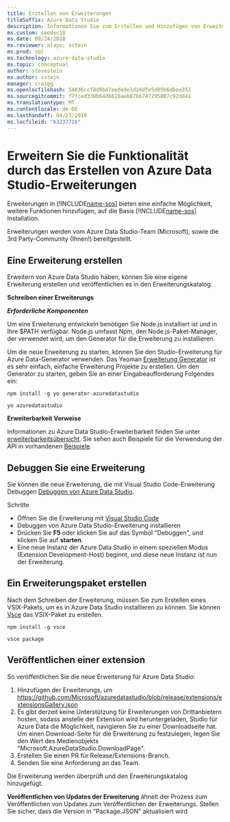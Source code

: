```yaml
---
title: Erstellen von Erweiterungen
titleSuffix: Azure Data Studio
description: Informationen Sie zum Erstellen und Hinzufügen von Erweiterungen zu Azure Data Studio
ms.custom: seodec18
ms.date: 09/24/2018
ms.reviewer: alayu; sstein
ms.prod: sql
ms.technology: azure-data-studio
ms.topic: conceptual
author: stevestein
ms.author: sstein
manager: craigg
ms.openlocfilehash: 54036ccf8d8b47eedede1d2ddfe5d85b6dbee351
ms.sourcegitcommit: f7fced330b64d6616aeb8766747295807c92dd41
ms.translationtype: MT
ms.contentlocale: de-DE
ms.lasthandoff: 04/23/2019
ms.locfileid: "63237716"
---
```

# <a name="extend-the-functionality-by-creating-azure-data-studio-extensions"></a>Erweitern Sie die Funktionalität durch das Erstellen von Azure Data Studio-Erweiterungen

Erweiterungen in [!INCLUDE[name-sos](../includes/name-sos-short.md)] bieten eine einfache Möglichkeit, weitere Funktionen hinzufügen, auf die Basis [!INCLUDE[name-sos](../includes/name-sos-short.md)] Installation.

Erweiterungen werden vom Azure Data Studio-Team (Microsoft), sowie die 3rd Party-Community (Ihnen!) bereitgestellt.


## <a name="author-an-extension"></a>Eine Erweiterung erstellen

Erweitern von Azure Data Studio haben, können Sie eine eigene Erweiterung erstellen und veröffentlichen es in den Erweiterungskatalog.

**Schreiben einer Erweiterungs**

***Erforderliche Komponenten***

Um eine Erweiterung entwickeln benötigen Sie Node.js installiert ist und in Ihre $PATH verfügbar. Node.js umfasst Npm, den Node.js-Paket-Manager, der verwendet wird, um den Generator für die Erweiterung zu installieren.

Um die neue Erweiterung zu starten, können Sie den Studio-Erweiterung für Azure Data-Generator verwenden. Das Yeoman [Erweiterung Generator](https://www.npmjs.com/package/generator-azuredatastudio) ist es sehr einfach, einfache Erweiterung Projekte zu erstellen. Um den Generator zu starten, geben Sie an einer Eingabeaufforderung Folgendes ein:

`npm install -g yo generator-azuredatastudio`

`yo azuredatastudio`


**Erweiterbarkeit Verweise**

Informationen zu Azure Data Studio-Erweiterbarkeit finden Sie unter [erweiterbarkeitsübersicht](extensibility.md). Sie sehen auch Beispiele für die Verwendung der API in vorhandenen [Beispiele](https://github.com/Microsoft/azuredatastudio/tree/master/samples).


## <a name="debug-an-extension"></a>Debuggen Sie eine Erweiterung

Sie können die neue Erweiterung, die mit Visual Studio Code-Erweiterung Debuggen [Debuggen von Azure Data Studio](https://github.com/kevcunnane/sqlops-debug).

Schritte
- Öffnen Sie die Erweiterung mit [Visual Studio Code](https://code.visualstudio.com/)
- Debuggen von Azure Data Studio-Erweiterung installieren
- Drücken Sie **F5** oder klicken Sie auf das Symbol "Debuggen", und klicken Sie auf **starten**.
- Eine neue Instanz der Azure Data Studio in einem speziellen Modus (Extension Development-Host) beginnt, und diese neue Instanz ist nun der Erweiterung.


## <a name="create-an-extension-package"></a>Ein Erweiterungspaket erstellen

Nach dem Schreiben der Erweiterung, müssen Sie zum Erstellen eines VSIX-Pakets, um es in Azure Data Studio installieren zu können. Sie können [Vsce](https://github.com/Microsoft/vscode-vsce) das VSIX-Paket zu erstellen.

`npm install -g vsce`

`vsce package`


## <a name="publish-an-extension"></a>Veröffentlichen einer extension

So veröffentlichen Sie die neue Erweiterung für Azure Data Studio:

1. Hinzufügen der Erweiterungs, um https://github.com/Microsoft/azuredatastudio/blob/release/extensions/extensionsGallery.json
2. Es gibt derzeit keine Unterstützung für Erweiterungen von Drittanbietern hosten, sodass anstelle der Extension wird heruntergeladen, Studio für Azure Data die Möglichkeit, navigieren Sie zu einer Downloadseite hat. Um einen Download-Seite für die Erweiterung zu festzulegen, legen Sie den Wert des Medienobjekts "Microsoft.AzureDataStudio.DownloadPage".
3. Erstellen Sie einen PR für Release/Extensions-Branch.
4. Senden Sie eine Anforderung an das Team.

Die Erweiterung werden überprüft und den Erweiterungskatalog hinzugefügt.

**Veröffentlichen von Updates der Erweiterung** ähnelt der Prozess zum Veröffentlichen von Updates zum Veröffentlichen der Erweiterungs. Stellen Sie sicher, dass die Version in "Package.JSON" aktualisiert wird
